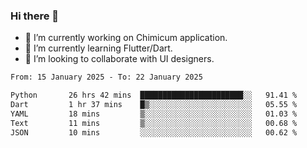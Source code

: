 ### Hi there 👋

<!--
**devcat37/devcat37** is a ✨ _special_ ✨ repository because its `README.md` (this file) appears on your GitHub profile.-->


- 🔭 I’m currently working on Chimicum application.
- 🌱 I’m currently learning Flutter/Dart.
- 👯 I’m looking to collaborate with UI designers.
<!-- - 🤔 I’m looking for help with ... -->

<!--START_SECTION:waka-->

```txt
From: 15 January 2025 - To: 22 January 2025

Python       26 hrs 42 mins  ███████████████████████░░   91.41 %
Dart         1 hr 37 mins    █▒░░░░░░░░░░░░░░░░░░░░░░░   05.55 %
YAML         18 mins         ▒░░░░░░░░░░░░░░░░░░░░░░░░   01.03 %
Text         11 mins         ▒░░░░░░░░░░░░░░░░░░░░░░░░   00.68 %
JSON         10 mins         ░░░░░░░░░░░░░░░░░░░░░░░░░   00.62 %
```

<!--END_SECTION:waka-->
